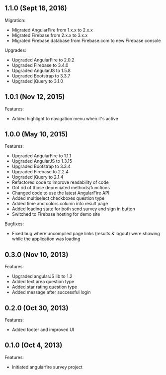 ## 1.1.0 (Sept 16, 2016)

Migration:

  - Migrated AngularFire from 1.x.x to 2.x.x
  - Migrated Firebase from 2.x.x to 3.x.x
  - Migrated Firebase database from Firebase.com to new Firebase console

Upgrades:

  - Upgraded AngularFire to 2.0.2
  - Upgraded Firebase to 3.4.0
  - Upgraded AngularJS to 1.5.8
  - Upgraded Bootstrap to 3.3.7
  - Upgraded jQuery to 3.1.0

## 1.0.1 (Nov 12, 2015)

Features:

  - Added highlight to navigation menu when it's active

## 1.0.0 (May 10, 2015)

Features:

  - Upgraded AngularFire to 1.1.1
  - Upgraded AngularJS to 1.3.15
  - Upgraded Bootstrap to 3.3.4
  - Upgraded Firebase to 2.2.4
  - Upgraded jQuery to 2.1.4
  - Refactored code to improve readability of code
  - Got rid of those depreciated methods/functions
  - Changed code to use the latest AngularFire API
  - Added multiselect checkboxes question type
  - Added time and colors column into result page
  - Added loading state for both send survey and sign in button
  - Switched to Firebase hosting for demo site

Bugfixes:

  - Fixed bug where uncompiled page links (results & logout) 
    were showing while the application was loading

## 0.3.0 (Nov 10, 2013)

Features:

  - Upgraded angularJS lib to 1.2
  - Added text area question type
  - Added star rating question type
  - Added message after successful login

## 0.2.0 (Oct 30, 2013)

Features:

  - Added footer and improved UI

## 0.1.0 (Oct 4, 2013)

Features:

  - Initiated angularfire survey project